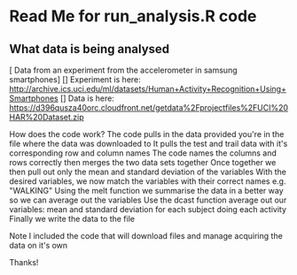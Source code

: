 # Read Me for run_analysis.R code

## What data is being analysed
  [ Data from an experiment from the accelerometer in samsung smartphones]
  [] Experiment is here: http://archive.ics.uci.edu/ml/datasets/Human+Activity+Recognition+Using+Smartphones 
  [] Data is here: https://d396qusza40orc.cloudfront.net/getdata%2Fprojectfiles%2FUCI%20HAR%20Dataset.zip 
  
How does the code work?
  The code pulls in the data provided you're in the file where the data was downloaded to
  It pulls the test and trail data with it's corresponding row and column names
  The code names the columns and rows correctly then merges the two data sets together
  Once together we then pull out only the mean and standard deviation of the variables
  With the desired variables, we now match the variables with their correct names e.g. "WALKING"
  Using the melt function we summarise the data in a better way so we can average out the variables
  Use the dcast function average out our variables: mean and standard deviation for each subject doing each activity
  Finally we write the data to the file
  
Note
  I included the code that will download files and manage acquiring the data on it's own

Thanks!
